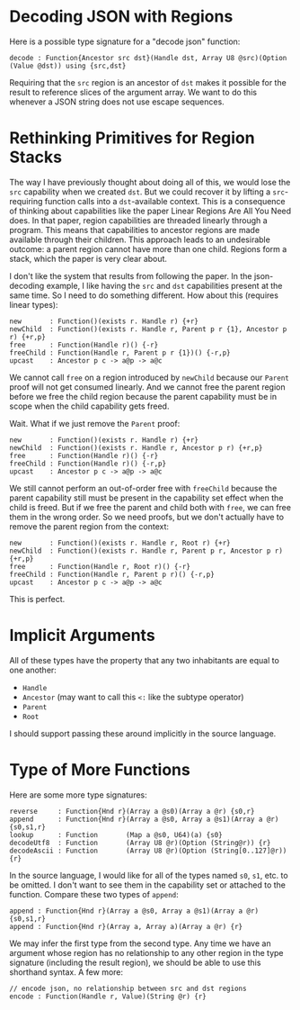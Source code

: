 # Decoding JSON with Regions

Here is a possible type signature for a "decode json" function:

    decode : Function{Ancestor src dst}(Handle dst, Array U8 @src)(Option (Value @dst)) using {src,dst}

Requiring that the `src` region is an ancestor of `dst` makes it possible
for the result to reference slices of the argument array. We want to do
this whenever a JSON string does not use escape sequences.

# Rethinking Primitives for Region Stacks

The way I have previously thought about doing all of this, we would lose
the `src` capability when we created `dst`. But we could recover it by
lifting a `src`-requiring function calls into a `dst`-available context.
This is a consequence of thinking about capabilities like the paper
Linear Regions Are All You Need does. In that paper, region capabilities
are threaded linearly through a program. This means that capabilities
to ancestor regions are made available through their children. This
approach leads to an undesirable outcome: a parent region cannot have
more than one child. Regions form a stack, which the paper is very
clear about.

I don't like the system that results from following the paper. In the
json-decoding example, I like having the `src` and `dst` capabilities
present at the same time. So I need to do something different.
How about this (requires linear types):

    new       : Function()(exists r. Handle r) {+r}
    newChild  : Function()(exists r. Handle r, Parent p r {1}, Ancestor p r) {+r,p}
    free      : Function(Handle r)() {-r}
    freeChild : Function(Handle r, Parent p r {1})() {-r,p}
    upcast    : Ancestor p c -> a@p -> a@c

We cannot call `free` on a region introduced by `newChild` because our
`Parent` proof will not get consumed linearly. And we cannot free the
parent region before we free the child region because the parent capability
must be in scope when the child capability gets freed.

Wait. What if we just remove the `Parent` proof:

    new       : Function()(exists r. Handle r) {+r}
    newChild  : Function()(exists r. Handle r, Ancestor p r) {+r,p}
    free      : Function(Handle r)() {-r}
    freeChild : Function(Handle r)() {-r,p}
    upcast    : Ancestor p c -> a@p -> a@c

We still cannot perform an out-of-order free with `freeChild` because the
parent capability still must be present in the capability set effect when
the child is freed. But if we free the parent and child both with `free`,
we can free them in the wrong order. So we need proofs, but we don't
actually have to remove the parent region from the context: 

    new       : Function()(exists r. Handle r, Root r) {+r}
    newChild  : Function()(exists r. Handle r, Parent p r, Ancestor p r) {+r,p}
    free      : Function(Handle r, Root r)() {-r}
    freeChild : Function(Handle r, Parent p r)() {-r,p}
    upcast    : Ancestor p c -> a@p -> a@c

This is perfect.

# Implicit Arguments 

All of these types have the property that any two inhabitants are equal
to one another:

* `Handle`
* `Ancestor` (may want to call this `<:` like the subtype operator)
* `Parent`
* `Root`

I should support passing these around implicitly in the source language.

# Type of More Functions

Here are some more type signatures:

    reverse     : Function{Hnd r}(Array a @s0)(Array a @r) {s0,r}
    append      : Function{Hnd r}(Array a @s0, Array a @s1)(Array a @r) {s0,s1,r}
    lookup      : Function       (Map a @s0, U64)(a) {s0}
    decodeUtf8  : Function       (Array U8 @r)(Option (String@r)) {r}
    decodeAscii : Function       (Array U8 @r)(Option (String[0..127]@r)) {r}

In the source language, I would like for all of the types named `s0`, `s1`, etc.
to be omitted. I don't want to see them in the capability set or attached to the
function. Compare these two types of `append`:

    append : Function{Hnd r}(Array a @s0, Array a @s1)(Array a @r) {s0,s1,r}
    append : Function{Hnd r}(Array a, Array a)(Array a @r) {r}

We may infer the first type from the second type. Any time we have an argument
whose region has no relationship to any other region in the type signature
(including the result region), we should be able to use this shorthand syntax.
A few more:

    // encode json, no relationship between src and dst regions
    encode : Function(Handle r, Value)(String @r) {r}
